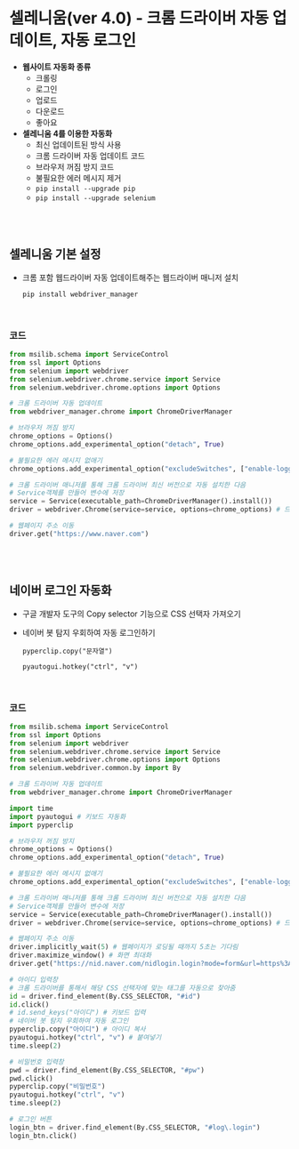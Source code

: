 # 셀레니움(ver 4.0) - 크롬 드라이버 자동 업데이트, 자동 로그인

- **웹사이트 자동화 종류**
    - 크롤링
    - 로그인
    - 업로드
    - 다운로드
    - 좋아요
- **셀레니움 4를 이용한 자동화**
    - 최신 업데이트된 방식 사용
    - 크롬 드라이버 자동 업데이트 코드
    - 브라우저 꺼짐 방지 코드
    - 불필요한 에러 메시지 제거
    - `pip install --upgrade pip`
    - `pip install --upgrade selenium`

<br><br>

## 셀레니움 기본 설정


- 크롬 포함 웹드라이버 자동 업데이트해주는 웹드라이버 매니저 설치
    
    `pip install webdriver_manager`
    
<br>

### 코드

```python
from msilib.schema import ServiceControl
from ssl import Options
from selenium import webdriver
from selenium.webdriver.chrome.service import Service
from selenium.webdriver.chrome.options import Options

# 크롬 드라이버 자동 업데이트
from webdriver_manager.chrome import ChromeDriverManager

# 브라우저 꺼짐 방지
chrome_options = Options()
chrome_options.add_experimental_option("detach", True)

# 불필요한 에러 메시지 없애기
chrome_options.add_experimental_option("excludeSwitches", ["enable-logging"])

# 크롬 드라이버 매니저를 통해 크롬 드라이버 최신 버전으로 자동 설치한 다음 
# Service객체를 만들어 변수에 저장
service = Service(executable_path=ChromeDriverManager().install())
driver = webdriver.Chrome(service=service, options=chrome_options) # 드라이브(크롬) 객체 생성

# 웹페이지 주소 이동
driver.get("https://www.naver.com")
```


<br><br>

## 네이버 로그인 자동화


- 구글 개발자 도구의 Copy selector 기능으로 CSS 선택자 가져오기
    
- 네이버 봇 탐지 우회하여 자동 로그인하기
    
    `pyperclip.copy("문자열")`
    
    `pyautogui.hotkey("ctrl", "v")`
        
<br>

### 코드

```python
from msilib.schema import ServiceControl
from ssl import Options
from selenium import webdriver
from selenium.webdriver.chrome.service import Service
from selenium.webdriver.chrome.options import Options
from selenium.webdriver.common.by import By

# 크롬 드라이버 자동 업데이트
from webdriver_manager.chrome import ChromeDriverManager

import time
import pyautogui # 키보드 자동화
import pyperclip 

# 브라우저 꺼짐 방지
chrome_options = Options()
chrome_options.add_experimental_option("detach", True)

# 불필요한 에러 메시지 없애기
chrome_options.add_experimental_option("excludeSwitches", ["enable-logging"])

# 크롬 드라이버 매니저를 통해 크롬 드라이버 최신 버전으로 자동 설치한 다음 
# Service객체를 만들어 변수에 저장
service = Service(executable_path=ChromeDriverManager().install())
driver = webdriver.Chrome(service=service, options=chrome_options) # 드라이브(크롬) 객체 생성

# 웹페이지 주소 이동
driver.implicitly_wait(5) # 웹페이지가 로딩될 때까지 5초는 기다림
driver.maximize_window() # 화면 최대화
driver.get("https://nid.naver.com/nidlogin.login?mode=form&url=https%3A%2F%2Fwww.naver.com")

# 아이디 입력창
# 크롬 드라이버를 통해서 해당 CSS 선택자에 맞는 태그를 자동으로 찾아줌
id = driver.find_element(By.CSS_SELECTOR, "#id")
id.click()
# id.send_keys("아이디") # 키보드 입력
# 네이버 봇 탐지 우회하여 자동 로그인
pyperclip.copy("아이디") # 아이디 복사
pyautogui.hotkey("ctrl", "v") # 붙여넣기
time.sleep(2)

# 비밀번호 입력창
pwd = driver.find_element(By.CSS_SELECTOR, "#pw")
pwd.click()
pyperclip.copy("비밀번호")
pyautogui.hotkey("ctrl", "v")
time.sleep(2)

# 로그인 버튼
login_btn = driver.find_element(By.CSS_SELECTOR, "#log\.login")
login_btn.click()
```
